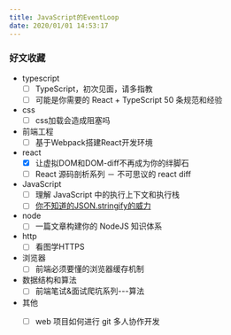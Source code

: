 ```yaml
---
title: JavaScript的EventLoop
date: 2020/01/01 14:53:17
---
```


### 好文收藏

- typescript
  - [ ] TypeScript，初次见面，请多指教
  - [ ] 可能是你需要的 React + TypeScript 50 条规范和经验
- css
	- [ ] css加载会造成阻塞吗
- 前端工程
	- [ ] 基于Webpack搭建React开发环境
- react
	- [x] 让虚拟DOM和DOM-diff不再成为你的绊脚石
	- [ ] React 源码剖析系列 － 不可思议的 react diff
- JavaScript
	- [ ] 理解 JavaScript 中的执行上下文和执行栈
	- [ ] [你不知道的JSON.stringify的威力](https://juejin.cn/post/6844904016212672519)
- node
	- [ ] 一篇文章构建你的 NodeJS 知识体系
- http
	- [ ] 看图学HTTPS
- 浏览器
	- [ ] 前端必须要懂的浏览器缓存机制
- 数据结构和算法
	- [ ] 前端笔试&面试爬坑系列---算法
- 其他
	- [ ] web 项目如何进行 git 多人协作开发

